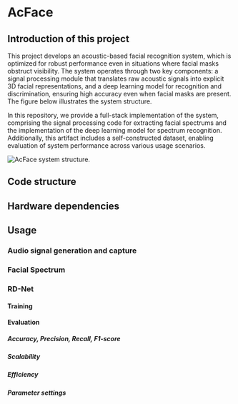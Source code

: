 # AcFace

## Introduction of this project
This project develops an acoustic-based facial recognition system, which is optimized for robust performance even in situations where facial masks obstruct visibility. 
The system operates through two key components: a signal processing module that translates raw acoustic signals into explicit 3D facial representations, and a deep learning model for recognition and discrimination, ensuring high accuracy even when facial masks are present. The figure below illustrates the system structure. 

In this repository, we provide a full-stack implementation of the system, comprising the signal processing code for extracting facial spectrums and the implementation of the deep learning model for spectrum recognition. Additionally, this artifact includes a self-constructed dataset, enabling evaluation of system performance across various usage scenarios.

![AcFace system structure.]([http://example.com/path/to/your/image.png](https://github.com/yanbozhang003/AcFace-AE/blob/main/AcFace_structure.png))

## Code structure

## Hardware dependencies

## Usage

### Audio signal generation and capture

### Facial Spectrum

### RD-Net 

#### Training

#### Evaluation

##### Accuracy, Precision, Recall, F1-score

##### Scalability

##### Efficiency

##### Parameter settings


